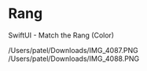 # Rang
SwiftUI - Match the Rang (Color)

/Users/patel/Downloads/IMG_4087.PNG
/Users/patel/Downloads/IMG_4088.PNG
